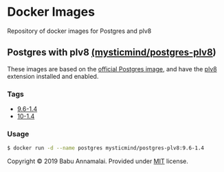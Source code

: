 # Docker Images
Repository of docker images for Postgres and plv8

## Postgres with plv8 [(mysticmind/postgres-plv8](https://hub.docker.com/r/mysticmind/postgres-plv8))
These images are based on the [official Postgres image](https://hub.docker.com/r/_/postgres/), and have the [plv8](https://github.com/plv8/plv8) extension installed and enabled.

### Tags
- [9.6-1.4](https://github.com/mysticmind/docker-images/tree/master/postgres-plv8/9.6)
- [10-1.4](https://github.com/mysticmind/docker-images/tree/master/postgres-plv8/10)

### Usage
```bash
$ docker run -d --name postgres mysticmind/postgres-plv8:9.6-1.4
```

Copyright © 2019 Babu Annamalai. Provided under [MIT](http://www.opensource.org/licenses/mit-license.php) license.
